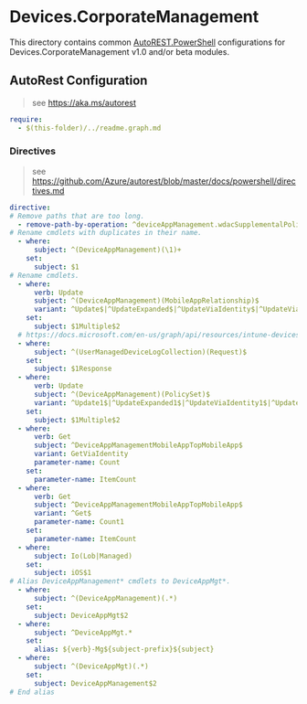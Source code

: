 # Devices.CorporateManagement

This directory contains common [AutoREST.PowerShell](https://github.com/Azure/autorest.powershell) configurations for Devices.CorporateManagement v1.0 and/or beta modules.

## AutoRest Configuration

> see <https://aka.ms/autorest>

``` yaml
require:
  - $(this-folder)/../readme.graph.md
```

### Directives

> see https://github.com/Azure/autorest/blob/master/docs/powershell/directives.md

``` yaml
directive:
# Remove paths that are too long.
  - remove-path-by-operation: ^deviceAppManagement.wdacSupplementalPolicy.deviceStatus.*$|^deviceManagement.deviceHealthScript.deviceRunState.managedDevice_deleteUserFromSharedAppleDevice|^deviceAppManagement.mobileApp.userStatus.deviceStatus.app.microsoft.graph.iosVppApp_.*$|^deviceAppManagement.managedAppRegistration.(appliedPolicy|Intendedpolicy).microsoft.graph.*_.*$
# Rename cmdlets with duplicates in their name.
  - where:
      subject: ^(DeviceAppManagement)(\1)+
    set:
      subject: $1
# Rename cmdlets.
  - where:
      verb: Update
      subject: ^(DeviceAppManagement)(MobileAppRelationship)$
      variant: ^Update$|^UpdateExpanded$|^UpdateViaIdentity$|^UpdateViaIdentityExpanded$
    set:
      subject: $1Multiple$2
  # https://docs.microsoft.com/en-us/graph/api/resources/intune-devices-devicelogcollectionresponse?view=graph-rest-beta
  - where:
      subject: ^(UserManagedDeviceLogCollection)(Request)$
    set:
      subject: $1Response
  - where:
      verb: Update
      subject: ^(DeviceAppManagement)(PolicySet)$
      variant: ^Update1$|^UpdateExpanded1$|^UpdateViaIdentity1$|^UpdateViaIdentityExpanded1$
    set:
      subject: $1Multiple$2
  - where:
      verb: Get
      subject: ^DeviceAppManagementMobileAppTopMobileApp$
      variant: GetViaIdentity
      parameter-name: Count
    set:
      parameter-name: ItemCount
  - where:
      verb: Get
      subject: ^DeviceAppManagementMobileAppTopMobileApp$
      variant: ^Get$
      parameter-name: Count1
    set:
      parameter-name: ItemCount
  - where:
      subject: Io(Lob|Managed)
    set:
      subject: iOS$1
# Alias DeviceAppManagement* cmdlets to DeviceAppMgt*.
  - where:
      subject: ^(DeviceAppManagement)(.*)
    set:
      subject: DeviceAppMgt$2
  - where:
      subject: ^DeviceAppMgt.*
    set:
      alias: ${verb}-Mg${subject-prefix}${subject}
  - where:
      subject: ^(DeviceAppMgt)(.*)
    set:
      subject: DeviceAppManagement$2
# End alias
```
